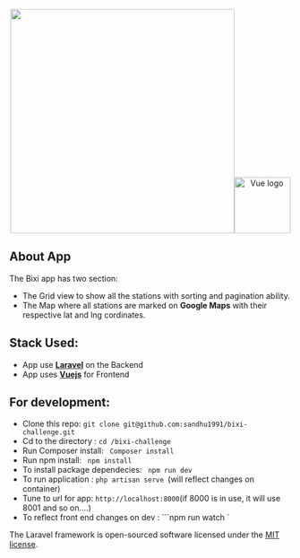 <p align="center"><a href="https://laravel.com" target="_blank"><img src="https://raw.githubusercontent.com/laravel/art/master/logo-lockup/5%20SVG/2%20CMYK/1%20Full%20Color/laravel-logolockup-cmyk-red.svg" width="400"></a><a href="https://vuejs.org" target="_blank" rel="noopener noreferrer"><img width="100" src="https://vuejs.org/images/logo.png" alt="Vue logo"></a></p>

## About App

The Bixi app has two section:
  - The Grid view to show all the stations with sorting and pagination ability.
  - The Map where all stations are marked on **Google Maps** with their respective lat and lng cordinates.

## Stack Used:

 -  App use **[Laravel](https://laravel.com/)** on the Backend
 -  App uses **[Vuejs](https://vuejs.org/)** for Frontend

## For development:
* Clone this repo: ``` git clone git@github.com:sandhu1991/bixi-challenge.git ```
* Cd to the directory : ``` cd /bixi-challenge ```
* Run Composer install: ``` Composer install```
* Run npm install: ``` npm install```
* To install package dependecies: ``` npm run dev```
* To run application : ```php artisan serve ```(will reflect changes on container)
* Tune to url for app: ``` http://localhost:8000 ```(if 8000 is in use, it will use 8001 and so on....)
* To reflect front end changes on dev : ```npm run watch `

The Laravel framework is open-sourced software licensed under the [MIT license](https://opensource.org/licenses/MIT).
